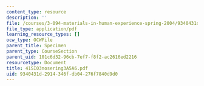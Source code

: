 ```yaml
---
content_type: resource
description: ''
file: /courses/3-094-materials-in-human-experience-spring-2004/9340431d2914346fdb04276f7840d9d0_41SI03nosering3A5A6.pdf
file_type: application/pdf
learning_resource_types: []
ocw_type: OCWFile
parent_title: Specimen
parent_type: CourseSection
parent_uid: 101c6d32-96cb-7ef7-f8f2-ac2616ed2216
resourcetype: Document
title: 41SI03nosering3A5A6.pdf
uid: 9340431d-2914-346f-db04-276f7840d9d0
---
```

